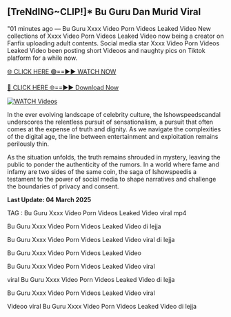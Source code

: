 ## [TreNdING~CLIP!]* Bu Guru Dan Murid Viral


"01 minutes ago —  Bu Guru Xxxx Video Porn Videos Leaked Video New collections of   Xxxx Video Porn Videos Leaked Video now being a creator on Fanfix uploading adult contents. Social media star   Xxxx Video Porn Videos Leaked Video been posting short Videoos and naughty pics on Tiktok platform for a while now. 


[🌐 CLICK HERE 🟢==►► WATCH NOW](https://ultra-bulletin.blogspot.com/p/ultra-bulletin-25.html)

[🔴 CLICK HERE 🌐==►► Download Now](https://ultra-bulletin.blogspot.com/p/ultra-bulletin-25.html)

[![WATCH Videos](https://i.imgur.com/dJHk4Zq.gif)](https://ultra-bulletin.blogspot.com/p/ultra-bulletin-25.html)


In the ever evolving landscape of celebrity culture, the Ishowspeedscandal underscores the relentless pursuit of sensationalism, a pursuit that often comes at the expense of truth and dignity. As we navigate the complexities of the digital age, the line between entertainment and exploitation remains perilously thin.

As the situation unfolds, the truth remains shrouded in mystery, leaving the public to ponder the authenticity of the rumors. In a world where fame and infamy are two sides of the same coin, the saga of Ishowspeedis a testament to the power of social media to shape narratives and challenge the boundaries of privacy and consent.

**Last Update: 04 March 2025**

TAG :
Bu Guru Xxxx Video Porn Videos Leaked Video viral mp4

Bu Guru Xxxx Video Porn Videos Leaked Video di lejja

Bu Guru Xxxx Video Porn Videos Leaked Video viral di lejja

Bu Guru Xxxx Video Porn Videos Leaked Video

Bu Guru Xxxx Video Porn Videos Leaked Video viral

viral Bu Guru Xxxx Video Porn Videos Leaked Video di lejja

Bu Guru Xxxx Video Porn Videos Leaked Video viral

Videoo viral Bu Guru Xxxx Video Porn Videos Leaked Video di lejja
